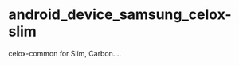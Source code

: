 android_device_samsung_celox-slim
=================================

celox-common for Slim, Carbon....
